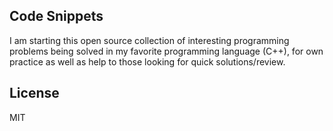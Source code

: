 ## Code Snippets
I am starting this open source collection of interesting programming problems being solved in my favorite programming language (C++), for own practice as well as help to those looking for quick solutions/review.

## License
MIT